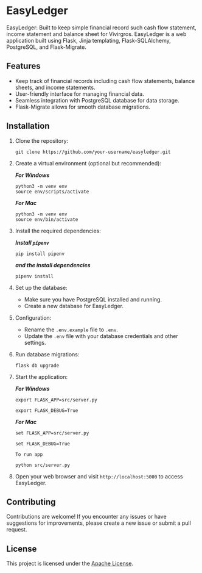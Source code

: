 # EasyLedger

EasyLedger: Built to keep simple financial record such cash flow statement, income statement and balance sheet for Vivirgros. EasyLedger is a web application built using Flask, Jinja templating, Flask-SQLAlchemy, PostgreSQL, and Flask-Migrate.

## Features

- Keep track of financial records including cash flow statements, balance sheets, and income statements.
- User-friendly interface for managing financial data.
- Seamless integration with PostgreSQL database for data storage.
- Flask-Migrate allows for smooth database migrations.

## Installation

1. Clone the repository:

    ```Copy code
    git clone https://github.com/your-username/easyledger.git
    ```

2. Create a virtual environment (optional but recommended):

    ***For Windows***

    ```Copy code
    python3 -m venv env
    source env/scripts/activate
    ```

    ***For Mac***

    ```Copy code
    python3 -m venv env
    source env/bin/activate
    ```

3. Install the required dependencies:

    ***Install `pipenv`***

    ```Copy code
    pip install pipenv
    ```

    ***and the install dependencies***

    ```Copy code
    pipenv install
    ```

4. Set up the database:

    - Make sure you have PostgreSQL installed and running.
    - Create a new database for EasyLedger.

5. Configuration:

    - Rename the `.env.example` file to `.env`.
    - Update the `.env` file with your database credentials and other settings.

6. Run database migrations:

    ```Copy code
    flask db upgrade
    ```

7. Start the application:

    ***For Windows***

    ```Copy code
    export FLASK_APP=src/server.py
    ```

    ```Copy code
    export FLASK_DEBUG=True
    ```

    ***For Mac***

    ```Copy code
    set FLASK_APP=src/server.py
    ```

    ```Copy code
    set FLASK_DEBUG=True
    ```

    `To run app`

    ```Copy code
    python src/server.py
    ```

8. Open your web browser and visit `http://localhost:5000` to access EasyLedger.

## Contributing

Contributions are welcome! If you encounter any issues or have suggestions for improvements, please create a new issue or submit a pull request.

## License

This project is licensed under the [Apache License](LICENSE).

